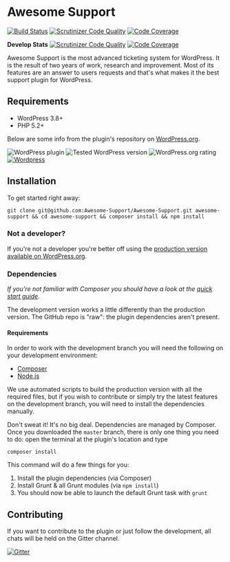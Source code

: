 Awesome Support
==================

[![Build Status](https://travis-ci.org/Awesome-Support/Awesome-Support.svg?branch=master)](https://travis-ci.org/Awesome-Support/Awesome-Support) [![Scrutinizer Code Quality](https://scrutinizer-ci.com/g/Awesome-Support/Awesome-Support/badges/quality-score.png?b=master)](https://scrutinizer-ci.com/g/Awesome-Support/Awesome-Support/?branch=master) [![Code Coverage](https://scrutinizer-ci.com/g/Awesome-Support/Awesome-Support/badges/coverage.png?b=master)](https://scrutinizer-ci.com/g/Awesome-Support/Awesome-Support/?branch=master)

**Develop Stats** [![Scrutinizer Code Quality](https://scrutinizer-ci.com/g/Awesome-Support/Awesome-Support/badges/quality-score.png?b=develop)](https://scrutinizer-ci.com/g/Awesome-Support/Awesome-Support/?branch=develop) [![Code Coverage](https://scrutinizer-ci.com/g/Awesome-Support/Awesome-Support/badges/coverage.png?b=develop)](https://scrutinizer-ci.com/g/Awesome-Support/Awesome-Support/?branch=develop)

Awesome Support is the most advanced ticketing system for WordPress. It is the result of two years of work, research and improvement. Most of its features are an answer to users requests and that's what makes it the best support plugin for WordPress.

## Requirements

- WordPress 3.8+
- PHP 5.2+

Below are some info from the plugin's repository on [WordPress.org](https://wordpress.org/plugins/awesome-support/).

![WordPress plugin](https://img.shields.io/wordpress/plugin/v/Awesome-Support.svg?style=flat) ![Tested WordPress version](https://img.shields.io/wordpress/v/Awesome-Support.svg?style=flat) ![WordPress.org rating](https://img.shields.io/wordpress/plugin/r/Awesome-Support.svg?style=flat) [![Wordpress](https://img.shields.io/wordpress/plugin/dt/Awesome-Support.svg?style=flat)]()

## Installation

To get started right away:
```
git clone git@github.com:Awesome-Support/Awesome-Support.git awesome-support && cd awesome-support && composer install && npm install
```

### Not a developer?

If you're not a developer you're better off using the [production version available on WordPress.org](https://wordpress.org/plugins/awesome-support/).

### Dependencies

*If you're not familiar with Composer you should have a look at the [quick start guide](https://getcomposer.org/doc/00-intro.md).*

The development version works a little differently than the production version. The GitHub repo is "raw": the plugin dependencies aren't present.

#### Requirements

In order to work with the development branch you will need the following on your development environment:

- [Composer](https://getcomposer.org)
- [Node.js](http://nodejs.org/)

We use automated scripts to build the production version with all the required files, but if you wish to contribute or simply try the latest features on the development branch, you will need to install the dependencies manually.

Don't sweat it! It's no big deal. Dependencies are managed by Composer. Once you downloaded the `master` branch, there is only one thing you need to do: open the terminal at the plugin's location and type

```
composer install
```

This command will do a few things for you:

1. Install the plugin dependencies (via Composer)
2. Install Grunt & all Grunt modules (via `npm install`)
3. You should now be able to launch the default Grunt task with `grunt`

## Contributing

If you want to contribute to the plugin or just follow the development, all chats will be held on the Gitter channel.

[![Gitter](https://badges.gitter.im/Join%20Chat.svg)](https://gitter.im/ThemeAvenue/Awesome-Support?utm_source=badge&utm_medium=badge&utm_campaign=pr-badge&utm_content=badge)
